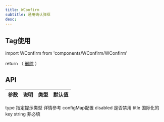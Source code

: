 ```yaml
---
title: WConfirm
subtitle: 通用确认弹框
desc: 
---
```


## Tag使用
import WConfirm from 'components/WConfirm/WConfirm'


 return （
  <WConfirm type="del" disabled>
    <a href=" javascript:; ">删除</a>
  </WConfirm>
 ）

## API

| 参数      | 说明                                      | 类型         | 默认值 |
|----------|------------------------------------------|-------------|-------|
type    指定提示类型 详情参考 configMap配置
disabled 是否禁用
title   国际化的key     string    非必填




